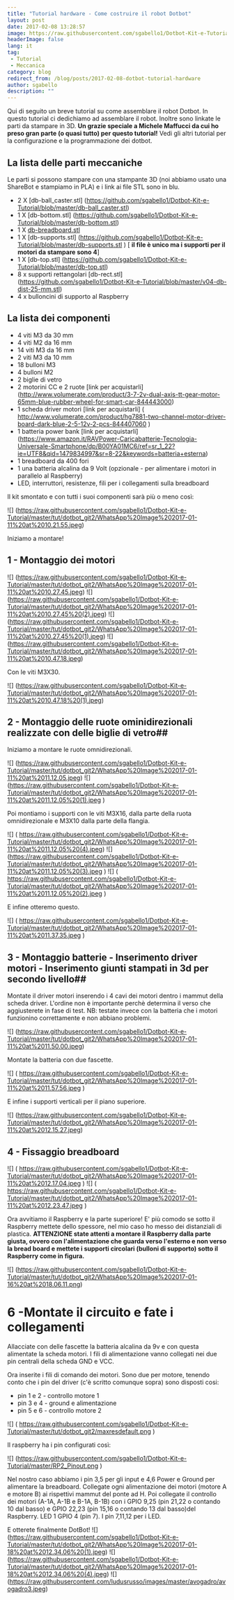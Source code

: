 ```yaml
---
title: "Tutorial hardware - Come costruire il robot Dotbot"
layout: post
date: 2017-02-08 13:28:57
image: https://raw.githubusercontent.com/sgabello1/Dotbot-Kit-e-Tutorial/master/tut/dotbot_git2/WhatsApp%20Image%202017-01-11%20at%2010.21.55.jpeg
headerImage: false
lang: it
tag:
 - Tutorial
 - Meccanica
category: blog
redirect_from: /blog/posts/2017-02-08-dotbot-tutorial-hardware
author: sgabello
description: ""
---
```


Qui di seguito un breve tutorial su come assemblare il robot Dotbot. In questo tutorial ci dedichiamo ad assemblare il  robot. Inoltre sono linkate le parti da stampare in 3D. **Un grazie speciale a Michele Maffucci da cui ho preso gran parte (o quasi tutto) per questo tutorial!** Vedi gli altri tutorial per la configurazione e la programmazione dei dotbot.

## La lista delle parti meccaniche  ##
Le parti si possono stampare con una stampante 3D (noi abbiamo usato una ShareBot e stampiamo in PLA) e i link ai file STL sono in blu.

* 2 X [db-ball_caster.stl] (https://github.com/sgabello1/Dotbot-Kit-e-Tutorial/blob/master/db-ball_caster.stl)
* 1 X [db-bottom.stl] (https://github.com/sgabello1/Dotbot-Kit-e-Tutorial/blob/master/db-bottom.stl)
* 1 X [db-breadboard.stl](https://github.com/sgabello1/Dotbot-Kit-e-Tutorial/blob/master/db-breadboard.stl)
* 1 X [db-supports.stl] (https://github.com/sgabello1/Dotbot-Kit-e-Tutorial/blob/master/db-supports.stl ) [ **il file è unico ma i supporti per il motori da stampare sono 4**]
* 1 X [db-top.stl] (https://github.com/sgabello1/Dotbot-Kit-e-Tutorial/blob/master/db-top.stl)
* 8 x supporti rettangolari [db-rect.stl] (https://github.com/sgabello1/Dotbot-Kit-e-Tutorial/blob/master/v04-db-dist-25-mm.stl)
* 4 x bulloncini di supporto al Raspberry

## La lista dei componenti ##

*  4 viti M3 da  30 mm
*  4 viti M2 da  16 mm
*  14 viti M3 da  16 mm
* 2 viti M3 da 10 mm
*  18 bulloni M3
*  4 bulloni M2
*  2 biglie di vetro
*  2 motorini CC e  2 ruote [link per acquistarli] (http://www.volumerate.com/product/3-7-2v-dual-axis-tt-gear-motor-65mm-blue-rubber-wheel-for-smart-car-844443000)
*  1 scheda driver motori [link per acquistarli] ( http://www.volumerate.com/product/hg7881-two-channel-motor-driver-board-dark-blue-2-5-12v-2-pcs-844407060 )
*  1 batteria power bank [link per acquistarli] (https://www.amazon.it/RAVPower-Caricabatterie-Tecnologia-Universale-Smartphone/dp/B00YA01MC6/ref=sr_1_22?ie=UTF8&qid=1479834997&sr=8-22&keywords=batteria+esterna)
*  1 breadboard da 400 fori
*  1 una batteria alcalina da 9 Volt (opzionale - per alimentare i motori in parallelo al Raspberry)
*   LED, interruttori, resistenze, fili per i collegamenti sulla breadboard

Il kit smontato e con tutti i suoi componenti sarà più o meno così:

![] (https://raw.githubusercontent.com/sgabello1/Dotbot-Kit-e-Tutorial/master/tut/dotbot_git2/WhatsApp%20Image%202017-01-11%20at%2010.21.55.jpeg)

Iniziamo a montare!

## 1 - Montaggio dei motori


![] (https://raw.githubusercontent.com/sgabello1/Dotbot-Kit-e-Tutorial/master/tut/dotbot_git2/WhatsApp%20Image%202017-01-11%20at%2010.27.45.jpeg)
![] (https://raw.githubusercontent.com/sgabello1/Dotbot-Kit-e-Tutorial/master/tut/dotbot_git2/WhatsApp%20Image%202017-01-11%20at%2010.27.45%20(2).jpeg)
![] (https://raw.githubusercontent.com/sgabello1/Dotbot-Kit-e-Tutorial/master/tut/dotbot_git2/WhatsApp%20Image%202017-01-11%20at%2010.27.45%20(1).jpeg)
![] (https://raw.githubusercontent.com/sgabello1/Dotbot-Kit-e-Tutorial/master/tut/dotbot_git2/WhatsApp%20Image%202017-01-11%20at%2010.47.18.jpeg)

Con le viti M3X30.

![] (https://raw.githubusercontent.com/sgabello1/Dotbot-Kit-e-Tutorial/master/tut/dotbot_git2/WhatsApp%20Image%202017-01-11%20at%2010.47.18%20(1).jpeg)

## 2 - Montaggio delle ruote ominidirezionali realizzate con delle biglie di vetro##

Iniziamo a montare le ruote omnidirezionali.


![] (https://raw.githubusercontent.com/sgabello1/Dotbot-Kit-e-Tutorial/master/tut/dotbot_git2/WhatsApp%20Image%202017-01-11%20at%2011.12.05.jpeg)
![] (https://raw.githubusercontent.com/sgabello1/Dotbot-Kit-e-Tutorial/master/tut/dotbot_git2/WhatsApp%20Image%202017-01-11%20at%2011.12.05%20(1).jpeg )

Poi montiamo i supporti con le viti M3X16, dalla parte della ruota omnidirezionale e M3X10 dalla parte della flangia.

![] ( https://raw.githubusercontent.com/sgabello1/Dotbot-Kit-e-Tutorial/master/tut/dotbot_git2/WhatsApp%20Image%202017-01-11%20at%2011.12.05%20(4).jpeg)
![] (https://raw.githubusercontent.com/sgabello1/Dotbot-Kit-e-Tutorial/master/tut/dotbot_git2/WhatsApp%20Image%202017-01-11%20at%2011.12.05%20(3).jpeg )
![] ( https://raw.githubusercontent.com/sgabello1/Dotbot-Kit-e-Tutorial/master/tut/dotbot_git2/WhatsApp%20Image%202017-01-11%20at%2011.12.05%20(2).jpeg )

E infine otteremo questo.

![] ( https://raw.githubusercontent.com/sgabello1/Dotbot-Kit-e-Tutorial/master/tut/dotbot_git2/WhatsApp%20Image%202017-01-11%20at%2011.37.35.jpeg )

## 3 - Montaggio batterie - Inserimento driver motori - Inserimento giunti stampati in 3d per secondo livello##

Montate il driver motori inserendo i 4 cavi dei motori dentro i mammut della scheda driver. L'ordine non è importante perchè determina il verso che aggiusterete in fase di test. NB: testate invece con la batteria che i motori funzionino correttamente e non abbiano problemi.

![] (https://raw.githubusercontent.com/sgabello1/Dotbot-Kit-e-Tutorial/master/tut/dotbot_git2/WhatsApp%20Image%202017-01-11%20at%2011.50.00.jpeg)

Montate la batteria con due fascette.

![] ( https://raw.githubusercontent.com/sgabello1/Dotbot-Kit-e-Tutorial/master/tut/dotbot_git2/WhatsApp%20Image%202017-01-11%20at%2011.57.56.jpeg )

E infine i supporti verticali per il piano superiore.

![] (https://raw.githubusercontent.com/sgabello1/Dotbot-Kit-e-Tutorial/master/tut/dotbot_git2/WhatsApp%20Image%202017-01-11%20at%2012.15.27.jpeg)




## 4 - Fissaggio breadboard ##


![] ( https://raw.githubusercontent.com/sgabello1/Dotbot-Kit-e-Tutorial/master/tut/dotbot_git2/WhatsApp%20Image%202017-01-11%20at%2012.17.04.jpeg )
![] ( https://raw.githubusercontent.com/sgabello1/Dotbot-Kit-e-Tutorial/master/tut/dotbot_git2/WhatsApp%20Image%202017-01-11%20at%2012.23.47.jpeg )

Ora avvitiamo il Raspberry e la parte superiore! E' più comodo se sotto il Raspberry mettete dello spessore, nel mio caso ho messo dei distanziali di plastica. **ATTENZIONE state attenti a montare il Raspberry dalla parte giusta, ovvero con l'alimentazione che guarda verso l'esterno e non verso la bread board e mettete i supporti circolari (bulloni di supporto) sotto il Raspberry come in figura.**

![] (https://raw.githubusercontent.com/sgabello1/Dotbot-Kit-e-Tutorial/master/tut/dotbot_git2/WhatsApp%20Image%202017-01-16%20at%2018.06.11.png)


# 6 -Montate il circuito e fate i collegamenti ##

Allacciate con delle fascette la batteria alcalina da 9v e con questa alimentate la scheda motori. I fili di alimentazione vanno collegati nei due pin centrali della scheda GND e VCC.

Ora inserite i fili di comando dei motori. Sono due per motore, tenendo conto che i pin del driver (c'è scritto comunque sopra) sono disposti cosi:

* pin 1 e 2 - controllo motore 1
* pin 3 e 4 - ground e alimentazione
* pin 5 e 6 - controllo motore 2

![] ( https://raw.githubusercontent.com/sgabello1/Dotbot-Kit-e-Tutorial/master/tut/dotbot_git2/maxresdefault.png )

Il raspberry ha i pin configurati così:

![]  (https://raw.githubusercontent.com/sgabello1/Dotbot-Kit-e-Tutorial/master/RP2_Pinout.png )

Nel nostro caso abbiamo i pin 3,5 per gli input e 4,6 Power e Ground per alimentare la breadboard. Collegate ogni alimentazione dei motori (motore A e motore B) ai rispettivi mammut del ponte ad H. Poi collegate il controllo dei motori (A-1A, A-1B e B-1A, B-1B) con i GPIO 9,25 (pin 21,22 o contando 10 dal basso) e GPIO 22,23 (pin 15,16 o contando 13 dal basso)del Raspberry. LED 1 GPIO 4 (pin 7).
I pin 7,11,12 per i LED.

E otterete finalmente DotBot!
![] (https://raw.githubusercontent.com/sgabello1/Dotbot-Kit-e-Tutorial/master/tut/dotbot_git2/WhatsApp%20Image%202017-01-18%20at%2012.34.06%20(1).jpeg)
![] (https://raw.githubusercontent.com/sgabello1/Dotbot-Kit-e-Tutorial/master/tut/dotbot_git2/WhatsApp%20Image%202017-01-18%20at%2012.34.06%20(4).jpeg)
![] (https://raw.githubusercontent.com/ludusrusso/images/master/avogadro/avogadro3.jpeg)

